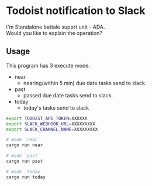 # Todoist notification to Slack

I'm Standalone battale supprt unit - ADA.  
Would you like to explain the operation?

## Usage

This program has 3 execute mode.

* near
    * nearing(within 5 min) due date tasks send to slack.
* past
    * passed due date tasks send to slack.
* today
    * today's tasks send to slack

```bash
export TODOIST_API_TOKEN=XXXXXX
export SLACK_WEBHOOK_URL=XXXXXXXXX
export SLACK_CHANNEL_NAME=XXXXXXXXX

# mode `near`
cargo run near

# mode `past`
cargo run past

# mode `today`
cargo run today
```